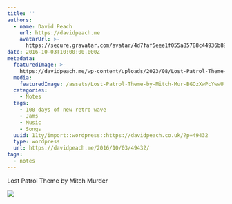 ```yaml
---
title: ''
authors:
  - name: David Peach
    url: https://davidpeach.me
    avatarUrl: >-
      https://secure.gravatar.com/avatar/4d7faf5eee1f055a85788c44936b8995eaab6dfb004e7854ec747ccb272e91ee?s=96&d=mm&r=g
date: 2016-10-03T10:00:00.000Z
metadata:
  featuredImage: >-
    https://davidpeach.me/wp-content/uploads/2023/08/Lost-Patrol-Theme-by-Mitch-Murder.jpg
  media:
    featuredImage: /assets/Lost-Patrol-Theme-by-Mitch-Mur-BGOzXwPcYwwU.jpg
  categories:
    - Notes
  tags:
    - 100 days of new retro wave
    - Jams
    - Music
    - Songs
  uuid: 11ty/import::wordpress::https://davidpeach.co.uk/?p=49432
  type: wordpress
  url: https://davidpeach.me/2016/10/03/49432/
tags:
  - notes
---
```

Lost Patrol Theme by Mitch Murder

[![](/assets/Lost-Patrol-Theme-by-Mitch-Mur-5wX5TQZx9pZE.jpg)](/assets/Lost-Patrol-Theme-by-Mitch-Mur-5wX5TQZx9pZE.jpg)